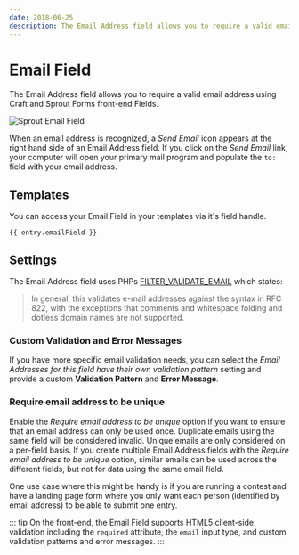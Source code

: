 ```yaml
---
date: 2018-06-25
description: The Email Address field allows you to require a valid email address using Craft and Sprout Forms front-end Fields.
---
```


# Email Field

The Email Address field allows you to require a valid email address using Craft and Sprout Forms front-end Fields.

![Sprout Email Field](./../images/fields/sprout-email-field.png) 

When an email address is recognized, a _Send Email_ icon appears at the right hand side of an Email Address field.  If you click on the _Send Email_ link, your computer will open your primary mail program and populate the `to:` field with your email address.

## Templates

You can access your Email Field in your templates via it's field handle.

``` twig
{{ entry.emailField }}
```

## Settings

The Email Address field uses PHPs [FILTER_VALIDATE_EMAIL](http://php.net/manual/en/filter.filters.validate.php) which states:

> In general, this validates e-mail addresses against the syntax in RFC 822, with the exceptions that comments and whitespace folding and dotless domain names are not supported.

### Custom Validation and Error Messages

If you have more specific email validation needs, you can select the _Email Addresses for this field have their own validation pattern_ setting and provide a custom **Validation Pattern** and **Error Message**.

### Require email address to be unique

Enable the _Require email address to be unique_ option if you want to ensure that an email address can only be used once.  Duplicate emails using the same field will be considered invalid. Unique emails are only considered on a per-field basis.  If you create multiple Email Address fields with the _Require email address to be unique_ option, similar emails can be used across the different fields, but not for data using the same email field.

One use case where this might be handy is if you are running a contest and have a landing page form where you only want each person (identified by email address) to be able to submit one entry.

::: tip
On the front-end, the Email Field supports HTML5 client-side validation including the `required` attribute, the `email` input type, and custom validation patterns and error messages.
:::